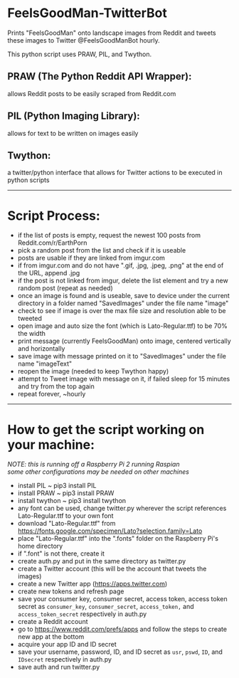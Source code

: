# FeelsGoodMan-TwitterBot
Prints "FeelsGoodMan" onto landscape images from Reddit and tweets these images to Twitter @FeelsGoodManBot hourly.

This python script uses PRAW, PIL, and Twython.

<H2>PRAW (The Python Reddit API Wrapper):</H2>
  allows Reddit posts to be easily scraped from Reddit.com
<H2>PIL (Python Imaging Library):</H2>
  allows for text to be written on images easily
<H2>Twython:</H2>
  a twitter/python interface that allows for Twitter actions to be executed in python scripts


---

# Script Process:
  - if the list of posts is empty, request the newest 100 posts from Reddit.com/r/EarthPorn
  - pick a random post from the list and check if it is useable
  - posts are usable if they are linked from imgur.com
  - if from imgur.com and do not have ".gif, .jpg, .jpeg, .png" at the end of the URL, append .jpg
  - if the post is not linked from imgur, delete the list element and try a new random post (repeat as needed)
  - once an image is found and is useable, save to device under the current directory in a folder named "SavedImages" under the file name "image"
  - check to see if image is over the max file size and resolution able to be tweeted
  - open image and auto size the font (which is Lato-Regular.ttf) to be 70% the width
  - print message (currently FeelsGoodMan) onto image, centered vertically and horizontally
  - save image with message printed on it to "SavedImages" under the file name "imageText"
  - reopen the image (needed to keep Twython happy)
  - attempt to Tweet image with message on it, if failed sleep for 15 minutes and try from the top again
  - repeat forever, ~hourly


---

# How to get the script working on your machine:
*NOTE: this is running off a Raspberry Pi 2 running Raspian* <br>
*some other configurations may be needed on other machines*

  - install PIL     ~ pip3 install PIL
  - install PRAW    ~ pip3 install PRAW
  - install twython ~ pip3 install twython
  - any font can be used, change twitter.py wherever the script references Lato-Regular.ttf to your own font
  - download "Lato-Regular.ttf" from https://fonts.google.com/specimen/Lato?selection.family=Lato
  - place "Lato-Regular.ttf" into the ".fonts" folder on the Raspberry Pi's home directory
  - if ".font" is not there, create it
  - create auth.py and put in the same directory as twitter.py
  - create a Twitter account (this will be the account that tweets the images)
  - create a new Twitter app (https://apps.twitter.com)
  - create new tokens and refresh page
  - save your consumer key, consumer secret, access token, access token secret as
            `consumer_key`, `consumer_secret`, `access_token,` and `access_token_secret` respectively in auth.py
  - create a Reddit account
  - go to https://www.reddit.com/prefs/apps and follow the steps to create new app at the bottom
  - acquire your app ID and ID secret
  - save your username, password, ID, and ID secret as
           `usr`, `pswd`, `ID`, and `IDsecret` respectively in auth.py
  - save auth and run twitter.py
